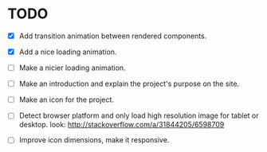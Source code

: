 # TODO

- [x] Add transition animation between rendered components.

- [x] Add a nice loading animation.

- [ ] Make a nicier loading animation.

- [ ] Make an introduction and explain the project's purpose on the site.

- [ ] Make an icon for the project.

- [ ] Detect browser platform and only load high resolution
image for tablet or desktop. look: http://stackoverflow.com/a/31844205/6598709

- [ ] Improve icon dimensions, make it responsive.

